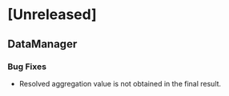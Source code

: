 # [Unreleased]

## DataManager

### Bug Fixes

- Resolved aggregation value is not obtained in the final result.